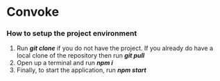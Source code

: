 # Convoke

### How to setup the project environment

<ol>
	<li>Run <strong><em>git clone</em></strong> if you do not have the project. If you already do have a local clone of the repository then run <strong><em>git pull</em></strong></li>
	<li>Open up a terminal and run <strong><em>npm i</em></strong></li>
	<li>Finally, to start the application, run <strong><em>npm start</em></strong></li>
</ol>